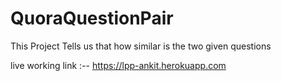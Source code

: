 # QuoraQuestionPair
This Project Tells us that how similar is the two given questions

live working link :--  https://lpp-ankit.herokuapp.com
